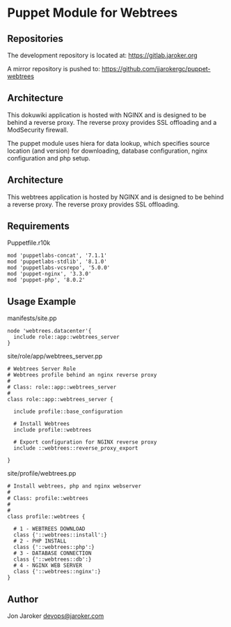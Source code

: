 # Puppet Module for Webtrees

## Repositories
The development repository is located at: https://gitlab.jaroker.org

A mirror repository is pushed to: https://github.com/jjarokergc/puppet-webtrees

## Architecture
This dokuwiki application is hosted with NGINX and is designed to be behind a reverse proxy.  The reverse proxy provides SSL offloading and a ModSecurity firewall.

The puppet module uses hiera for data lookup, which specifies source location (and version) for downloading, database configuration, nginx configuration and php setup.
## Architecture
This webtrees application is hosted by NGINX and is designed to be behind a reverse proxy.  The reverse proxy provides SSL offloading.

## Requirements
Puppetfile.r10k
```
mod 'puppetlabs-concat', '7.1.1'
mod 'puppetlabs-stdlib', '8.1.0'
mod 'puppetlabs-vcsrepo', '5.0.0'
mod 'puppet-nginx', '3.3.0'
mod 'puppet-php', '8.0.2'
```
## Usage Example

manifests/site.pp
```
node 'webtrees.datacenter'{                 
  include role::app::webtrees_server
}
```

site/role/app/webtrees_server.pp
```
# Webtrees Server Role
# Webtrees profile behind an nginx reverse proxy
#
# Class: role::app::webtrees_server
#
class role::app::webtrees_server {

  include profile::base_configuration

  # Install Webtrees
  include profile::webtrees

  # Export configuration for NGINX reverse proxy
  include ::webtrees::reverse_proxy_export

}
```

site/profile/webtrees.pp
```
# Install webtrees, php and nginx webserver
#
# Class: profile::webtrees
#
#
class profile::webtrees {

  # 1 - WEBTREES DOWNLOAD
  class {'::webtrees::install':}
  # 2 - PHP INSTALL
  class {'::webtrees::php':}
  # 3 - DATABASE CONNECTION
  class {'::webtrees::db':}
  # 4 - NGINX WEB SERVER
  class {'::webtrees::nginx':}
}
```

## Author
Jon Jaroker
devops@jaroker.com